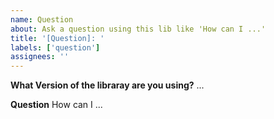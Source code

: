 ```yaml
---
name: Question
about: Ask a question using this lib like 'How can I ...'
title: '[Question]: '
labels: ['question']
assignees: ''
---
```


**What Version of the libraray are you using?**
...

**Question**
How can I ...
